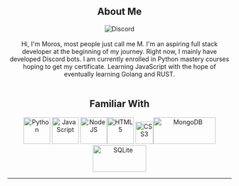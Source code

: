 <div align='center'>

## About Me
![Discord](https://discord.c99.nl/widget/theme-2/700057705951395921.png)</br>  
Hi, I'm Moros, most people just call me M. I'm an aspiring full stack developer at the beginning of my journey. Right now, I mainly have developed Discord bots. I am currently enrolled in Python mastery courses hoping to get my certificate. Learning JavaScript with the hope of eventually learning Golang and RUST.
<br></br>

## Familiar With
<a href="https://www.python.org"><img alt="Python" title="Python" src="https://user-images.githubusercontent.com/71281300/135537458-bf2e5c10-32d0-4a3e-bcaf-fdc3b2ed4098.png" width=60 height=60/></a>  <a href="https://www.javascript.com/"><img alt="JavaScript" title="JavaScript" src="https://user-images.githubusercontent.com/71281300/135536637-4ca8fbc4-91c9-4066-abf0-52534ff01ecb.png" width=60 height=60/></a>  <a href="https://nodejs.org/"><img alt="NodeJS" title="NodeJS" src="https://user-images.githubusercontent.com/71281300/135537129-7d59130b-24ff-4b73-b27f-2b332d0fb219.png" width=60 height=60/></a><a href="https://www.w3school.com/"><img alt="HTML5" title="HTML5" src="https://user-images.githubusercontent.com/71281300/150659591-cb22f25d-7bfd-4377-8755-9ee3796d3797.png" width=60 height=60/></a> 
<a href="https://www.w3school.com/"><img alt="CSS3" title="CSS3" src="https://user-images.githubusercontent.com/71281300/150659782-cb1557df-7fc5-4899-b239-b3ec9473ef7c.png" width=40 height=50/></a><a href="https://www.mongodb.com/"><img alt="MongoDB" title="MongoDB" src="https://user-images.githubusercontent.com/71281300/135537878-615841b5-0b24-48fa-b174-1f5ade34d343.png" width=140 height=60/></a>   <a href="https://www.sqlite.org/"><img alt="SQLite" title="SQLite" src="https://user-images.githubusercontent.com/71281300/135538046-d4d358bd-22d0-4a8f-8660-94ffc71308a5.png" width=120 height=60/></a>



<hr>
<br>
